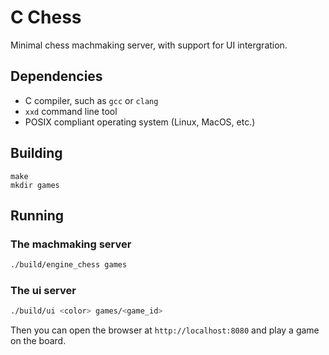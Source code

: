 # C Chess

Minimal chess machmaking server, with support for UI intergration.

## Dependencies

- C compiler, such as `gcc` or `clang`
- `xxd` command line tool
- POSIX compliant operating system (Linux, MacOS, etc.)

## Building

```
make
mkdir games
```

## Running

### The machmaking server

```bash
./build/engine_chess games
```

### The ui server

```bash
./build/ui <color> games/<game_id>
```

Then you can open the browser at `http://localhost:8080` and play a game on the board.
